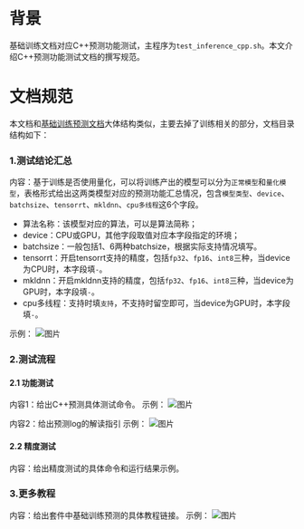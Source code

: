 # 背景

基础训练文档对应C++预测功能测试，主程序为`test_inference_cpp.sh`。本文介绍C++预测功能测试文档的撰写规范。

# 文档规范

本文档和[基础训练预测文档]()大体结构类似，主要去掉了训练相关的部分，文档目录结构如下：

### 1.测试结论汇总

内容：基于训练是否使用量化，可以将训练产出的模型可以分为`正常模型`和`量化模型`，表格形式给出这两类模型对应的预测功能汇总情况，包含`模型类型`、`device`、`batchsize`、`tensorrt`、`mkldnn`、`cpu多线程`这6个字段。
	
- 算法名称：该模型对应的算法，可以是算法简称；
- device：CPU或GPU，其他字段取值对应本字段指定的环境；
- batchsize：一般包括1、6两种batchsize，根据实际支持情况填写。
- tensorrt：开启tensorrt支持的精度，包括`fp32`、`fp16`、`int8`三种，当device为CPU时，本字段填`-`。
- mkldnn：开启mkldnn支持的精度，包括`fp32`、`fp16`、`int8`三种，当device为GPU时，本字段填`-`。
- cpu多线程：支持时填`支持`，不支持时留空即可，当device为GPU时，本字段填`-`。

示例：
![图片](http://bos.bj.bce-internal.sdns.baidu.com/agroup-bos-bj/bj-48e7e3cb16bdd77c03b4ca46a331d241006c967c)


### 2.测试流程
#### 2.1 功能测试
内容1：给出C++预测具体测试命令。
示例：
![图片](http://bos.bj.bce-internal.sdns.baidu.com/agroup-bos-bj/bj-069c154a365c77427f0374141d3e644541bbb0dd)

内容2：给出预测log的解读指引
示例：
![图片](http://bos.bj.bce-internal.sdns.baidu.com/agroup-bos-bj/bj-6edb2434e865ed2154bfdebab16d0cbddb039733)

#### 2.2 精度测试
内容：给出精度测试的具体命令和运行结果示例。

### 3.更多教程
内容：给出套件中基础训练预测的具体教程链接。
示例：
![图片](http://bos.bj.bce-internal.sdns.baidu.com/agroup-bos-bj/bj-146a9205b88230b816b5858a681e58871a51acfa)
